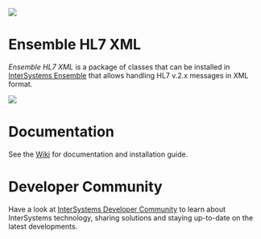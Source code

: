 ![](https://www.intersystems.com/assets/sites/10/ensemble_hl7xml_small.png)

# Ensemble HL7 XML
*Ensemble HL7 XML* is a package of classes that can be installed in [InterSystems Ensemble](http://www.intersystems.com/our-products/ensemble/ensemble-overview/) that allows handling HL7 v.2.x messages in XML format.

![](https://github.com/intersystems-ib/ITB/blob/master/cache/backup/images/itb_hl7xml.jpg)

# Documentation
See the [Wiki](https://github.com/intersystems-ib/ITB/wiki) for documentation and installation guide.

# Developer Community
Have a look at [InterSystems Developer Community](https://community.intersystems.com/) to learn about InterSystems technology, sharing solutions and staying up-to-date on the latest developments.

  

  
